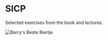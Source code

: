 SICP
====

Selected exercises from the book and lectures.

![Barry's Beste Biertje](http://www.tkshare.com/wp-content/uploads/2008/11/0631573b7.jpg)
